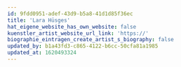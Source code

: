 ```yaml
---
id: 9fdd0951-adef-43d9-b5a8-41d1d85f36ec
title: 'Lara Hüsges'
hat_eigene_website_has_own_website: false
kuenstler_artist_website_url_link: 'https://'
biographie_eintragen_create_artist_s_biography: false
updated_by: b1a43fd3-c865-4122-b6cc-50cfa81a1985
updated_at: 1620493324
---
```

